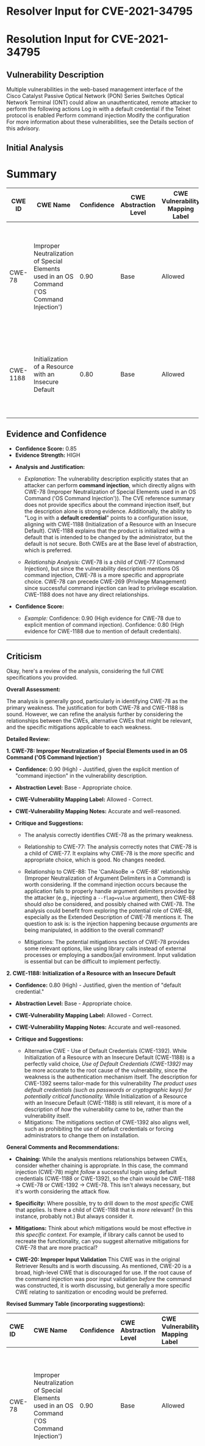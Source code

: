 # Resolver Input for CVE-2021-34795

# Resolution Input for CVE-2021-34795

## Vulnerability Description
Multiple vulnerabilities in the web-based management interface of the Cisco Catalyst Passive Optical Network (PON) Series Switches Optical Network Terminal (ONT) could allow an unauthenticated, remote attacker to perform the following actions Log in with a default credential if the Telnet protocol is enabled Perform command injection Modify the configuration For more information about these vulnerabilities, see the Details section of this advisory.

## Initial Analysis
# Summary
| CWE ID | CWE Name | Confidence | CWE Abstraction Level | CWE Vulnerability Mapping Label | CWE-Vulnerability Mapping Notes |
|---|---|---|---|---|---|
| CWE-78 | Improper Neutralization of Special Elements used in an OS Command ('OS Command Injection') | 0.90 | Base | Allowed | Primary CWE: The vulnerability description explicitly mentions **command injection**, and the CVE summary details the ability to execute commands. |
| CWE-1188 | Initialization of a Resource with an Insecure Default | 0.80 | Base | Allowed | Secondary CWE: The vulnerability involves logging in with a **default credential**, indicating an insecure default configuration. |

## Evidence and Confidence

*   **Confidence Score:** 0.85
*   **Evidence Strength:** HIGH

- **Analysis and Justification:**  
  - *Explanation:* The vulnerability description explicitly states that an attacker can perform **command injection**, which directly aligns with CWE-78 (Improper Neutralization of Special Elements used in an OS Command ('OS Command Injection')). The CVE reference summary does not provide specifics about the command injection itself, but the description alone is strong evidence. Additionally, the ability to "Log in with a **default credential**" points to a configuration issue, aligning with CWE-1188 (Initialization of a Resource with an Insecure Default). CWE-1188 explains that the product is initialized with a default that is intended to be changed by the administrator, but the default is not secure. Both CWEs are at the Base level of abstraction, which is preferred.

  - *Relationship Analysis:* CWE-78 is a child of CWE-77 (Command Injection), but since the vulnerability description mentions OS command injection, CWE-78 is a more specific and appropriate choice. CWE-78 can precede CWE-269 (Privilege Management) since successful command injection can lead to privilege escalation. CWE-1188 does not have any direct relationships.

- **Confidence Score:**  
  - *Example:* Confidence: 0.90 (High evidence for CWE-78 due to explicit mention of command injection). Confidence: 0.80 (High evidence for CWE-1188 due to mention of default credentials).

---

## Criticism
Okay, here's a review of the analysis, considering the full CWE specifications you provided.

**Overall Assessment:**

The analysis is generally good, particularly in identifying CWE-78 as the primary weakness. The justification for both CWE-78 and CWE-1188 is sound. However, we can refine the analysis further by considering the relationships between the CWEs, alternative CWEs that might be relevant, and the specific mitigations applicable to each weakness.

**Detailed Review:**

**1. CWE-78: Improper Neutralization of Special Elements used in an OS Command ('OS Command Injection')**

*   **Confidence:** 0.90 (High) - Justified, given the explicit mention of "command injection" in the vulnerability description.

*   **Abstraction Level:** Base - Appropriate choice.

*   **CWE-Vulnerability Mapping Label:** Allowed - Correct.

*   **CWE-Vulnerability Mapping Notes:** Accurate and well-reasoned.

*   **Critique and Suggestions:**

    *   The analysis correctly identifies CWE-78 as the primary weakness.
    *   Relationship to CWE-77: The analysis correctly notes that CWE-78 is a child of CWE-77. It explains why CWE-78 is the *more* specific and appropriate choice, which is good.  No changes needed.
    *   Relationship to CWE-88: The 'CanAlsoBe -> CWE-88' relationship (Improper Neutralization of Argument Delimiters in a Command) is worth considering.  If the command injection occurs because the application fails to properly handle argument delimiters provided by the attacker (e.g., injecting a `--flag=value` argument), then CWE-88 should *also* be considered, and possibly chained with CWE-78. The analysis could benefit from exploring the potential role of CWE-88, especially as the Extended Description of CWE-78 mentions it.  The question to ask is: is the injection happening because *arguments* are being manipulated, in addition to the overall command?

    *   Mitigations: The potential mitigations section of CWE-78 provides some relevant options, like using library calls instead of external processes or employing a sandbox/jail environment. Input validation is essential but can be difficult to implement perfectly.

**2. CWE-1188: Initialization of a Resource with an Insecure Default**

*   **Confidence:** 0.80 (High) - Justified, given the mention of "default credential."

*   **Abstraction Level:** Base - Appropriate choice.

*   **CWE-Vulnerability Mapping Label:** Allowed - Correct.

*   **CWE-Vulnerability Mapping Notes:** Accurate and well-reasoned.

*   **Critique and Suggestions:**

    *   Alternative CWE - Use of Default Credentials (CWE-1392). While Initialization of a Resource with an Insecure Default (CWE-1188) is a perfectly valid choice, *Use of Default Credentials (CWE-1392)* may be more accurate to the root cause of the vulnerability, since the weakness is the authentication mechanism itself. The description for CWE-1392 seems tailor-made for this vulnerability *The product uses default credentials (such as passwords or cryptographic keys) for potentially critical functionality.* While Initialization of a Resource with an Insecure Default (CWE-1188) is still relevant, it is more of a description of *how* the vulnerability came to be, rather than the vulnerability itself.
    * Mitigations: The mitigations section of CWE-1392 also aligns well, such as prohibiting the use of default credentials or forcing administrators to change them on installation.

**General Comments and Recommendations:**

*   **Chaining:** While the analysis mentions relationships between CWEs, consider whether chaining is appropriate. In this case, the command injection (CWE-78) might *follow* a successful login using default credentials (CWE-1188 or CWE-1392), so the chain would be CWE-1188 -> CWE-78 or CWE-1392 -> CWE-78.  This isn't always necessary, but it's worth considering the attack flow.

*   **Specificity:** Where possible, try to drill down to the *most specific* CWE that applies. Is there a child of CWE-1188 that is *more* relevant? (In this instance, probably not.) But always consider it.

*   **Mitigations:** Think about *which* mitigations would be most effective *in this specific context.* For example, if library calls cannot be used to recreate the functionality, can you suggest alternative mitigations for CWE-78 that are more practical?

*   **CWE-20: Improper Input Validation** This CWE was in the original Retriever Results and is worth discussing. As mentioned, CWE-20 is a broad, high-level CWE that is discouraged for use. If the root cause of the command injection was poor input validation *before* the command was constructed, it is worth discussing, but generally a more specific CWE relating to sanitization or encoding would be preferred.

**Revised Summary Table (incorporating suggestions):**

| CWE ID  | CWE Name                                                                                                                                                                                                                           | Confidence | CWE Abstraction Level | CWE Vulnerability Mapping Label | CWE-Vulnerability Mapping Notes                                                                                                                                                                                                                                                                                                                                                                                                |
| :------ | :--------------------------------------------------------------------------------------------------------------------------------------------------------------------------------------------------------------------------------- | :--------- | :---------------------- | :-------------------------------- | :------------------------------------------------------------------------------------------------------------------------------------------------------------------------------------------------------------------------------------------------------------------------------------------------------------------------------------------------------------------------------------------------------------------------- |
| CWE-78  | Improper Neutralization of Special Elements used in an OS Command ('OS Command Injection')                                                                                                                                      | 0.90       | Base                    | Allowed                         | Primary CWE: The vulnerability description explicitly mentions command injection. Consider the role of CWE-88 if argument delimiters are being manipulated.                                                                                                                                                                                                                                                                                                             |
| CWE-1392  | Use of Default Credentials                                                                                                                                                                                                   | 0.80       | Base                    | Allowed                         | Secondary CWE: The vulnerability involves logging in with a default credential, indicating an insecure default configuration. Note: It is recommended to use the suggested mitigations by forcing users to change their credentials on installation.                                                                                                                                                                                                                |

By considering these points, you can create a more robust and informative CWE analysis.

Consider both the direct matches and the relationships between CWEs
when making your final determination.
        